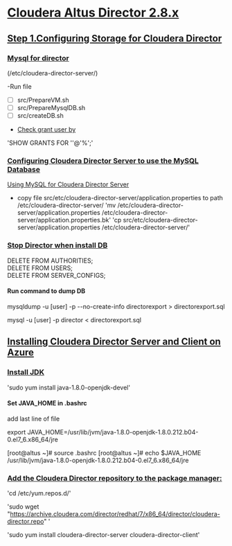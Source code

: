# [Cloudera Altus Director 2.8.x](https://www.cloudera.com/documentation/director/2-8-x/topics/director_get_started.html#xd_583c10bfdbd326ba-590cb1d1-149e9ca9886--6f69)

## [Step 1.Configuring Storage for Cloudera Director](https://www.cloudera.com/documentation/director/2-8-x/topics/director_storage.html)

### [Mysql for director](https://www.cloudera.com/documentation/director/2-8-x/topics/director_use_ext_db_for_director_data.html#concept_r2g_z3y_f2b)

(/etc/cloudera-director-server/)

-Run file 
 - [ ] src/PrepareVM.sh
 - [ ] src/PrepareMysqlDB.sh
 - [ ] src/createDB.sh

- [Check grant user by](https://www.cloudera.com/documentation/enterprise/latest/topics/cm_ig_mysql.html#concept_dsg_3mq_bl)

'SHOW GRANTS FOR '<user>'@'%';'


### [Configuring Cloudera Director Server to use the MySQL Database](https://www.cloudera.com/documentation/director/2-8-x/topics/director_use_ext_db_for_director_data.html#config_director_to_use_mysql)

[Using MySQL for Cloudera Director Server](https://www.cloudera.com/documentation/director/2-8-x/topics/director_use_ext_db_for_director_data.html#xd_583c10bfdbd326ba-590cb1d1-149e9ca9886--6fb9)

- copy file src/etc/cloudera-director-server/application.properties to path /etc/cloudera-director-server/
'mv /etc/cloudera-director-server/application.properties /etc/cloudera-director-server/application.properties.bk'
'cp src/etc/cloudera-director-server/application.properties /etc/cloudera-director-server/'


### [Stop Director when install DB](https://www.cloudera.com/documentation/director/2-8-x/topics/director_use_ext_db_for_director_data.html#concept_sdr_djy_f2b)

DELETE FROM AUTHORITIES;<br>
DELETE FROM USERS;<br>
DELETE FROM SERVER_CONFIGS;<br>

#### Run command to dump DB

mysqldump -u [user] -p --no-create-info directorexport > directorexport.sql

mysql -u [user] -p director < directorexport.sql

## [Installing Cloudera Director Server and Client on Azure ](https://www.cloudera.com/documentation/director/2-8-x/topics/director_get_started_azure_install_director.html#concept_yrw_jwc_mw)

### [Install JDK](https://www.digitalocean.com/community/tutorials/how-to-install-java-on-centos-and-fedora)
'sudo yum install java-1.8.0-openjdk-devel'

#### Set JAVA_HOME in .bashrc
add last line of file

export JAVA_HOME=/usr/lib/jvm/java-1.8.0-openjdk-1.8.0.212.b04-0.el7_6.x86_64/jre

[root@altus ~]# source .bashrc
[root@altus ~]# echo $JAVA_HOME
/usr/lib/jvm/java-1.8.0-openjdk-1.8.0.212.b04-0.el7_6.x86_64/jre


### [Add the Cloudera Director repository to the package manager:](https://www.cloudera.com/documentation/director/2-8-x/topics/director_get_started_azure_install_director.html#concept_mdy_1jj_mw)

'cd /etc/yum.repos.d/'

'sudo wget "https://archive.cloudera.com/director/redhat/7/x86_64/director/cloudera-director.repo" '

'sudo yum install cloudera-director-server cloudera-director-client'


